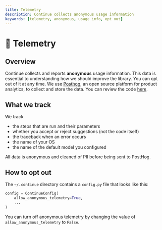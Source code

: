 ```yaml
---
title: Telemetry
description: Continue collects anonymous usage information
keywords: [telemetry, anonymous, usage info, opt out]
---
```



# 🦔 Telemetry

## Overview

Continue collects and reports **anonymous** usage information. This data is essential to understanding how we should improve the library. You can opt out of it at any time. We use [Posthog](https://posthog.com/), an open source platform for product analytics, to collect and store the data. You can review the code [here](https://github.com/continuedev/continue/tree/main/server/continuedev/libs/util/telemetry.py).

## What we track

We track

- the steps that are run and their parameters
- whether you accept or reject suggestions (not the code itself)
- the traceback when an error occurs
- the name of your OS
- the name of the default model you configured

All data is anonymous and cleaned of PII before being sent to PostHog.

## How to opt out

The `~/.continue` directory contains a `config.py` file that looks like this:

```python
config = ContinueConfig(
    allow_anonymous_telemetry=True,
    ...
)
```

You can turn off anonymous telemetry by changing the value of `allow_anonymous_telemetry` to `False`.
